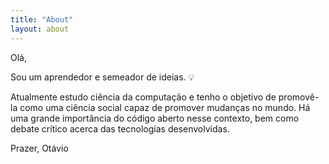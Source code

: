 ```yaml
---
title: "About"
layout: about
---
```


Olá,

Sou um aprendedor e semeador de ideias. 💡

Atualmente estudo ciência da computação e tenho o objetivo de promovê-la como uma ciência social capaz de promover mudanças no mundo. Há uma grande importância do código aberto nesse contexto, bem como debate crítico acerca das tecnologias desenvolvidas.

Prazer, Otávio
